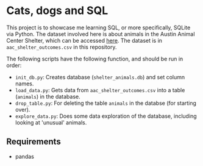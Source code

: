 # Cats, dogs and SQL
This project is to showcase me learning SQL, or more specifically,
SQLite via Python. The dataset involved here is about animals in the Austin
Animal Center Shelter, which can be accessed 
[here](https://www.kaggle.com/aaronschlegel/austin-animal-center-shelter-outcomes-and/version/1).
The dataset is in `aac_shelter_outcomes.csv` in this repository.

The following scripts have the following function, and should be run in order:

- `init_db.py`: Creates database (`shelter_animals.db`) and set column names.
- `load_data.py`: Gets data from `aac_shelter_outcomes.csv` into a table (`animals`) in the database.
- `drop_table.py`: For deleting the table `animals` in the databse (for starting over).
- `explore_data.py`: Does some data exploration of the database, including looking at 'unusual' animals.

## Requirements
- pandas